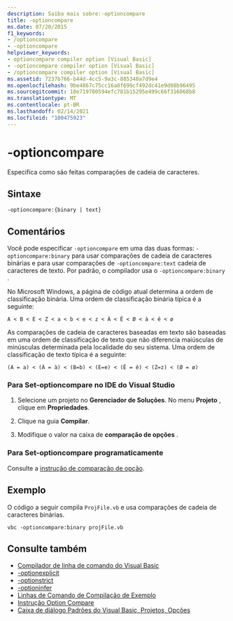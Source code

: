 ```yaml
---
description: Saiba mais sobre:-optioncompare
title: -optioncompare
ms.date: 07/20/2015
f1_keywords:
- /optioncompare
- -optioncompare
helpviewer_keywords:
- optioncompare compiler option [Visual Basic]
- -optioncompare compiler option [Visual Basic]
- /optioncompare compiler option [Visual Basic]
ms.assetid: 7237b766-b44d-4cc5-9a3c-885348a7d9e4
ms.openlocfilehash: 9be4867c75cc16a8f699cf492dc41e9d08b96495
ms.sourcegitcommit: 10e719780594efc781b15295e499c66f316068b8
ms.translationtype: MT
ms.contentlocale: pt-BR
ms.lasthandoff: 02/14/2021
ms.locfileid: "100475923"
---
```

# <a name="-optioncompare"></a>-optioncompare

Especifica como são feitas comparações de cadeia de caracteres.

## <a name="syntax"></a>Sintaxe

```console
-optioncompare:{binary | text}
```

## <a name="remarks"></a>Comentários

Você pode especificar `-optioncompare` em uma das duas formas: `-optioncompare:binary` para usar comparações de cadeia de caracteres binárias e para usar comparações de `-optioncompare:text` cadeia de caracteres de texto. Por padrão, o compilador usa o `-optioncompare:binary` .

No Microsoft Windows, a página de código atual determina a ordem de classificação binária. Uma ordem de classificação binária típica é a seguinte:

`A < B < E < Z < a < b < e < z < À < Ê < Ø < à < ê < ø`

As comparações de cadeia de caracteres baseadas em texto são baseadas em uma ordem de classificação de texto que não diferencia maiúsculas de minúsculas determinada pela localidade do seu sistema. Uma ordem de classificação de texto típica é a seguinte:

`(A = a) < (À = à) < (B=b) < (E=e) < (Ê = ê) < (Z=z) < (Ø = ø)`

### <a name="to-set--optioncompare-in-the-visual-studio-ide"></a>Para Set-optioncompare no IDE do Visual Studio

1. Selecione um projeto no **Gerenciador de Soluções**. No menu **Projeto** , clique em **Propriedades**.

2. Clique na guia **Compilar**.

3. Modifique o valor na caixa de **comparação de opções** .

### <a name="to-set--optioncompare-programmatically"></a>Para Set-optioncompare programaticamente

Consulte a [instrução de comparação de opção](../../language-reference/statements/option-compare-statement.md).

## <a name="example"></a>Exemplo

O código a seguir compila `ProjFile.vb` e usa comparações de cadeia de caracteres binárias.

```console
vbc -optioncompare:binary projFile.vb
```

## <a name="see-also"></a>Consulte também

- [Compilador de linha de comando do Visual Basic](index.md)
- [-optionexplicit](optionexplicit.md)
- [-optionstrict](optionstrict.md)
- [-optioninfer](optioninfer.md)
- [Linhas de Comando de Compilação de Exemplo](sample-compilation-command-lines.md)
- [Instrução Option Compare](../../language-reference/statements/option-compare-statement.md)
- [Caixa de diálogo Padrões do Visual Basic, Projetos, Opções](/visualstudio/ide/reference/visual-basic-defaults-projects-options-dialog-box)
